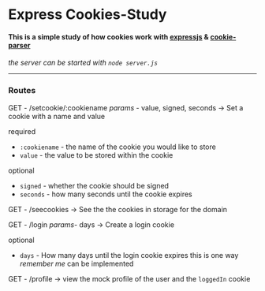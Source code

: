 # Express Cookies-Study
#### This is a simple study of how cookies work with [expressjs](https://expressjs.com/) & [cookie-parser](https://www.npmjs.com/package/cookie-parser)
*the server can be started with `node server.js`*

---

### Routes
GET - /setcookie/:cookiename
*params* - value, signed, seconds
-> Set a cookie with a name and value

required
- `:cookiename` - the name of the cookie you would like to store
- `value` - the value to be stored within the cookie

optional
- `signed` - whether the cookie should be signed
- `seconds` - how many seconds until the cookie expires

GET - /seecookies
-> See the the cookies in storage for the domain

GET - /login
*params*- days
-> Create a login cookie

optional
- `days` - How many days until the login cookie expires
this is one way *remember me* can be implemented

GET - /profile
-> view the mock profile of the user and the `loggedIn` cookie
